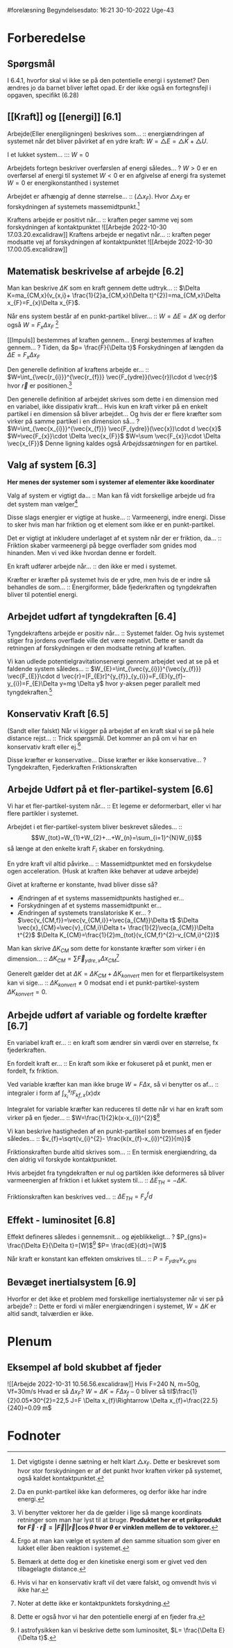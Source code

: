 #forelæsning 
Begyndelsesdato: 16:21   30-10-2022   Uge-43
# Forberedelse
## Spørgsmål
I 6.4.1, hvorfor skal vi ikke se på den potentielle energi i systemet? Den ændres jo da barnet bliver løftet opad.
Er der ikke også en fortegnsfejl i opgaven, specifikt (6.28)
## [[Kraft]] og [[energi]] [6.1]

Arbejde(Eller energiligningen) beskrives som... :: energiændringen af systemet når det bliver påvirket af en ydre kraft: $W=\triangle E=\triangle K+\triangle U$.
<!--SR:!2022-12-24,39,270-->
I et lukket system... ::: $W=0$
<!--SR:!2023-03-05,97,310!2023-03-08,100,317-->

Arbejdets fortegn beskriver overførslen af energi således...
?
$W>0$ er en overførsel af energi til systemet
$W<0$ er en afgivelse af energi fra systemet
$W=0$ er energikonstanthed i systemet
<!--SR:!2023-03-09,101,317-->

Arbejdet er afhængig af denne størrelse... :: $(\triangle x_{F})$. Hvor $\triangle x_{F}$ er forskydningen af systemets massemidtpunkt.[^1]
<!--SR:!2023-03-05,97,317-->

Kraftens arbejde er positivt når... :: kraften peger samme vej som forskydningen af kontaktpunktet ![[Arbejde 2022-10-30 17.03.20.excalidraw]]<!--SR:!2023-03-04,96,310-->
Kraftens arbejde er negativt når... :: kraften peger modsatte vej af forskydningen af kontaktpunktet ![[Arbejde 2022-10-30 17.00.05.excalidraw]]<!--SR:!2023-03-02,94,310-->
## Matematisk beskrivelse af arbejde [6.2]

Man kan beskrive $\Delta K$ som en kraft gennem dette udtryk... :: $\Delta K=ma_{CM,x}(v_{x,i}+ \frac{1}{2}a_{CM,x}(\Delta t)^{2})=ma_{CM,x}\Delta x_{F}=F_{x}\Delta x_{F}$.
<!--SR:!2023-03-07,99,317-->
Når ens system består af en punkt-partikel bliver... :: $W=\Delta E=\Delta K$ og derfor også $W=F_{x}\Delta x_{F}$ [^2]
<!--SR:!2023-01-29,69,310-->

[[Impuls]] bestemmes af kraften gennem... 
Energi bestemmes af kraften gennem... 
?
Tiden, da $p= \frac{F}{\Delta t}$ 
Forskydningen af længden da $\Delta E=F_{x}\Delta x_{F}$
<!--SR:!2023-03-06,98,317-->

Den generelle definition af kraftens arbejde er... :: $W=\int_{\vec{r_{i}}}^{\vec{r_{f}}} \vec{F_{ydre}}(\vec{r})\cdot d \vec{r}$ hvor $\vec{r}$ er positionen.[^3]
<!--SR:!2022-12-30,31,297-->

Den generelle definition af arbejdet skrives som dette i en dimension med en variabel, ikke dissipativ kraft...
Hvis kun en kraft virker på en enkelt partikel i en dimension så bliver arbejdet...
Og hvis der er flere kræfter som virker på samme partikel i en dimension så...
?
$W=\int_{\vec{x_{i}}}^{\vec{x_{f}}} \vec{F_{ydre}}(\vec{x})\cdot d \vec{x}$
$W=\vec{F_{x}}\cdot \Delta \vec{x_{F}}$
$W=\sum \vec{F_{x}}\cdot \Delta \vec{x_{F}}$ Denne ligning kaldes også *Arbejdssætningen* for en partikel.
<!--SR:!2023-03-07,99,317-->

## Valg af system [6.3]
**Her menes der systemer som i systemer af elementer ikke koordinater**

Valg af system er vigtigt da... :: Man kan få vidt forskellige arbejde ud fra det system man vælger[^4]
<!--SR:!2023-03-10,102,317-->
Disse slags energier er vigtige at huske... :: Varmeenergi, indre energi. Disse to sker hvis man har friktion og et element som ikke er en punkt-partikel.
<!--SR:!2023-02-12,76,277-->
Det er vigtigt at inkludere underlaget af et system når der er friktion, da... :: Friktion skaber varmeenergi på begge overflader som gnides mod hinanden. Men vi ved ikke hvordan denne er fordelt.
<!--SR:!2023-03-03,95,317-->
En kraft udfører arbejde når... :: den ikke er med i systemet.
<!--SR:!2023-01-22,55,297-->
Kræfter er kræfter på systemet hvis de er ydre, men hvis de er indre så behandles de som... :: Energiformer, både fjederkraften og tyngdekraften bliver til potentiel energi.
<!--SR:!2023-03-08,100,317-->

## Arbejdet udført af tyngdekraften [6.4]

Tyngdekraftens arbejde er positiv når... :: Systemet falder. Og hvis systemet stiger fra jordens overflade ville det være negativt. Dette er sandt da retningen af forskydningen er den modsatte retning af kraften.
<!--SR:!2023-03-11,103,317-->
Vi kan udlede potentielgravitationsenergi gennem arbejdet ved at se på et faldende system således... :: $W_{E}=\int_{\vec{y_{i}}}^{\vec{y_{f}}} \vec{F_{E}}\cdot d \vec{r}=[F_{E}r]^{y_{f}}_{y_{i}}=F_{E}(y_{f}-y_{i})=F_{E}\Delta y=mg \Delta y$ hvor y-aksen peger parallelt med tyngdekraften.[^5]
<!--SR:!2023-03-01,93,297-->



## Konservativ Kraft [6.5]

(Sandt eller falskt) Når vi kigger på arbejdet af en kraft skal vi se på hele distance rejst... :: Trick spørgsmål. Det kommer an på om vi har en konservativ kraft eller ej.[^6]
<!--SR:!2023-01-30,70,317-->

Disse kræfter er konservative...
Disse kræfter er ikke konservative...
?
Tyngdekraften, Fjederkraften
Friktionskraften
<!--SR:!2023-03-06,98,317-->

## Arbejde Udført på et fler-partikel-system [6.6]

Vi har et fler-partikel-system når... :: Et legeme er deformerbart, eller vi har flere partikler i systemet.
<!--SR:!2023-02-20,84,306-->
Arbejdet i et fler-partikel-system bliver beskrevet således... :: $$W_{tot}=W_{1}+W_{2}+...+W_{n}=\sum_{i=1}^{N}W_{i}$$ så længe at den enkelte kraft $F_{i}$ skaber en forskydning.
<!--SR:!2023-02-21,85,306-->

En ydre kraft vil altid påvirke... :: Massemidtpunktet med en forskydelse ogen acceleration. (Husk at kraften ikke behøver at udøve arbejde)
<!--SR:!2023-02-17,81,306-->

Givet at krafterne er konstante, hvad bliver disse så?
- Ændringen af et systems massemidtpunkts hastighed er...
- Forskydningen af et systems massemidtpunkt er...
- Ændringen af systemets translatoriske K er...
?
$\vec{v_{CM,f}}=\vec{v_{CM,i}}+\vec{a_{CM}}\Delta t$ 
$\Delta \vec{x}_{CM}=\vec{v}_{CM,i}\Delta t+ \frac{1}{2}\vec{a_{CM}}\Delta t^{2}$
$\Delta K_{CM}=\frac{1}{2}m_{tot}(v_{CM,f}^{2}-v_{CM,i}^{2})$
<!--SR:!2023-02-13,77,286-->

Man kan skrive $\Delta K_{CM}$ som dette for konstante kræfter som virker i én dimension... :: $\Delta K_{CM}=\sum \vec{F}_{ydre,x}\Delta x_{CM}$[^7]
<!--SR:!2023-02-19,83,306-->
Generelt gælder det at $\Delta K=\Delta K_{CM}+\Delta K_{konvert}$ men for et flerpartikelsystem kan vi sige... :: $\Delta K_{konvert}\neq 0$ modsat end i et punkt-partikel-system $\Delta K_{konvert}=0$.
<!--SR:!2022-12-26,35,266-->

## Arbejde udført af variable og fordelte kræfter [6.7]

En variabel kraft er... :: en kraft som ændrer sin værdi over en størrelse, fx fjederkraften.
<!--SR:!2023-05-07,144,337-->
En fordelt kraft er... :: En kraft som ikke er fokuseret på et punkt, men er fordelt, fx friktion.
<!--SR:!2023-04-27,136,337-->
Ved variable kræfter kan man ikke bruge $W=F \Delta x$, så vi benytter os af... :: integraler i form af $\int_{x_{i}}^{x_{f}}F_{kf,x}(x)dx$
<!--SR:!2023-04-11,123,337-->
Integralet for variable kræfter kan reduceres til dette når vi har en kraft som virker på en fjeder... :: $W=\frac{1}{2}k(x-x_{i})^{2}$[^8]
<!--SR:!2022-12-22,14,297-->
Vi kan beskrive hastigheden af en punkt-partikel som bremses af en fjeder således... :: $v_{f}=\sqrt{v_{i}^{2}- \frac{k(x_{f}-x_{i})^{2}}{m}}$ 
<!--SR:!2023-01-19,36,237-->
Friktionskraften burde altid skrives som... :: En termisk energiændring, da den aldrig vil forskyde kontaktpunktet.
<!--SR:!2023-01-18,58,317-->
Hvis arbejdet fra tyngdekraften er nul og partiklen ikke deformeres så bliver  varmeenergien af friktion i et lukket system til...  ::  $\Delta E_{TH}=- \Delta K$.
<!--SR:!2023-05-09,146,337-->
Friktionskraften kan beskrives ved... :: $\Delta E_{TH}=F_{x}^{f}d$
<!--SR:!2023-02-11,74,317-->

## Effekt - luminositet [6.8]

Effekt defineres således
i gennemsnit...
og øjeblikkeligt...
?
$P_{gns}= \frac{\Delta E}{\Delta t}=[W]$[^9]
$P= \frac{dE}{dt}=[W]$
<!--SR:!2023-05-06,143,337-->

Når kraft er konstant kan effekten omskrives til... :: $P=F_{ydre}v_{x,gns}$
<!--SR:!2023-02-02,66,297-->

## Bevæget inertialsystem [6.9]

Hvorfor er det ikke et problem med forskellige inertialsystemer når vi ser på arbejde? :: Dette er fordi vi måler energiændringen i systemet, $W=\Delta K$ er altid sandt, talværdien er ikke.
<!--SR:!2023-05-08,145,337-->


# Plenum
## Eksempel af bold skubbet af fjeder
![[Arbejde 2022-10-31 10.56.56.excalidraw]]
Hvis F=240 N, m=50g, Vf=30m/s
Hvad er så $\Delta x_{F}$?
$W=\Delta K=F \Delta x_{f}-0$ bliver så til$\frac{1}{2}0.05*30^{2}=22,5 J=F \Delta x_{f}\Rightarrow \Delta x_{f}=\frac{22.5}{240}=0.09 m$



# Fodnoter
[^1]: Det vigtigste i denne sætning er helt klart $\triangle x_{F}$. Dette er beskrevet som hvor stor forskydningen er af det punkt hvor kraften virker på systemet, også kaldet kontaktpunktet.
[^2]: Da en punkt-partikel ikke kan deformeres, og derfor ikke har indre energi.
[^3]: Vi benytter vektorer her da de gælder i lige så mange koordinats retninger som man har lyst til at bruge. **Produktet her er et prikprodukt for $\vec{F}\cdot \vec{r}=|\vec{F}||\vec{r}|\cos{\theta }$ hvor $\theta$ er vinklen mellem de to vektorer.**
[^4]: Ergo at man kan vælge et system af den samme situation som giver en lukket eller åben reaktion i systemet.
[^5]: Bemærk at dette dog er den kinetiske energi som er givet ved den tilbagelagte distance.
[^6]: Hvis vi har en konservativ kraft vil det være falskt, og omvendt hvis vi ikke har.
[^7]: Noter at dette ikke er kontaktpunktets forskydning.
[^8]: Dette er også hvor vi har den potentielle energi af en fjeder fra. 
[^9]: I astrofysikken kan vi beskrive dette som luminositet, $L= \frac{\Delta E}{\Delta t}$.